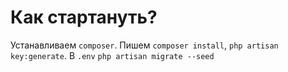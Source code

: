 # Как стартануть?
Устанавливаем `composer`. Пишем `composer install`, `php artisan key:generate`.
 В `.env` 
 `php artisan migrate --seed`

